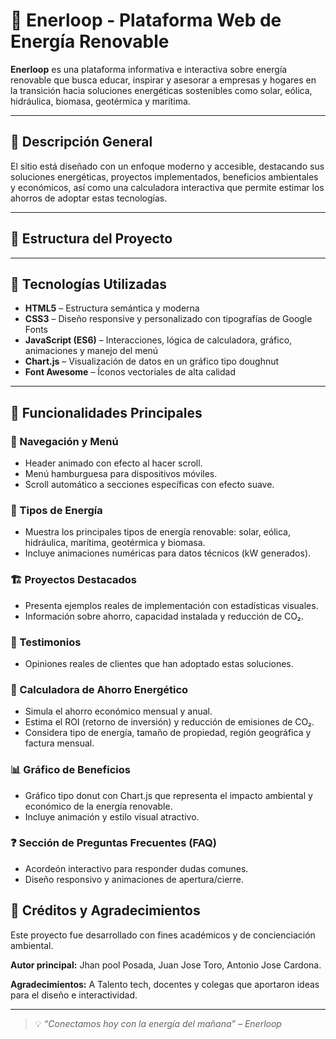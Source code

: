 # 🌱 Enerloop - Plataforma Web de Energía Renovable

**Enerloop** es una plataforma informativa e interactiva sobre energía renovable que busca educar, inspirar y asesorar a empresas y hogares en la transición hacia soluciones energéticas sostenibles como solar, eólica, hidráulica, biomasa, geotérmica y marítima.

---

## 📄 Descripción General

El sitio está diseñado con un enfoque moderno y accesible, destacando sus soluciones energéticas, proyectos implementados, beneficios ambientales y económicos, así como una calculadora interactiva que permite estimar los ahorros de adoptar estas tecnologías.

---

## 📁 Estructura del Proyecto


---

## 🚀 Tecnologías Utilizadas

- **HTML5** – Estructura semántica y moderna
- **CSS3** – Diseño responsive y personalizado con tipografías de Google Fonts
- **JavaScript (ES6)** – Interacciones, lógica de calculadora, gráfico, animaciones y manejo del menú
- **Chart.js** – Visualización de datos en un gráfico tipo doughnut
- **Font Awesome** – Íconos vectoriales de alta calidad

---

## 🧠 Funcionalidades Principales

### 🔻 Navegación y Menú

- Header animado con efecto al hacer scroll.
- Menú hamburguesa para dispositivos móviles.
- Scroll automático a secciones específicas con efecto suave.

### 🔋 Tipos de Energía

- Muestra los principales tipos de energía renovable: solar, eólica, hidráulica, marítima, geotérmica y biomasa.
- Incluye animaciones numéricas para datos técnicos (kW generados).

### 🏗️ Proyectos Destacados

- Presenta ejemplos reales de implementación con estadísticas visuales.
- Información sobre ahorro, capacidad instalada y reducción de CO₂.

### 💬 Testimonios

- Opiniones reales de clientes que han adoptado estas soluciones.

### 🧮 Calculadora de Ahorro Energético

- Simula el ahorro económico mensual y anual.
- Estima el ROI (retorno de inversión) y reducción de emisiones de CO₂.
- Considera tipo de energía, tamaño de propiedad, región geográfica y factura mensual.

### 📊 Gráfico de Beneficios

- Gráfico tipo donut con Chart.js que representa el impacto ambiental y económico de la energía renovable.
- Incluye animación y estilo visual atractivo.

### ❓ Sección de Preguntas Frecuentes (FAQ)

- Acordeón interactivo para responder dudas comunes.
- Diseño responsivo y animaciones de apertura/cierre.


## 🙌 Créditos y Agradecimientos

Este proyecto fue desarrollado con fines académicos y de concienciación ambiental.

**Autor principal:** Jhan pool Posada, Juan Jose Toro, Antonio Jose Cardona.

**Agradecimientos:** A Talento tech, docentes y colegas que aportaron ideas para el diseño e interactividad.

---

> 💡 *“Conectamos hoy con la energía del mañana” – Enerloop*

